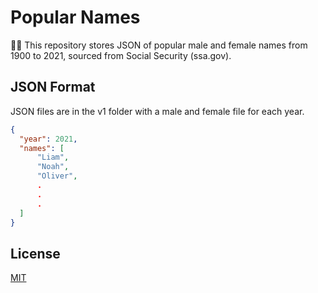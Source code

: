 # Popular Names

👩👨 This repository stores JSON of popular male and female names from 1900 to 2021, sourced from Social Security (ssa.gov).

## JSON Format

JSON files are in the v1 folder with a male and female file for each year.

```json
{
  "year": 2021,
  "names": [
      "Liam",
      "Noah",
      "Oliver",
      .
      .
      .
  ]
}
```

## License

[MIT](LICENSE)
